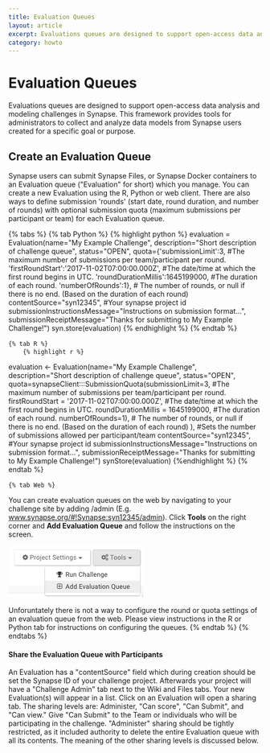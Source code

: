 ```yaml
---
title: Evaluation Queues
layout: article
excerpt: Evaluations queues are designed to support open-access data analysis and modeling challenges in Synapse. 
category: howto
---
```


# Evaluation Queues
Evaluations queues are designed to support open-access data analysis and modeling challenges in Synapse. This framework provides tools for administrators to collect and analyze data models from Synapse users created for a specific goal or purpose.

## Create an Evaluation Queue 

Synapse users can submit Synapse Files, or Synapse Docker containers to an Evaluation queue ("Evaluation" for short) which you manage.  You can create a new Evaluation using the R, Python or web client.  There are also ways to define submission 'rounds' (start date, round duration, and number of rounds) with optional submission quota (maximum submissions per participant or team) for each Evaluation queue.

{% tabs %}
	{% tab Python %}
		{% highlight python %}
evaluation = Evaluation(name="My Example Challenge",
	  					description="Short description of challenge queue",
					    status="OPEN",
					    quota={'submissionLimit':3, #The maximum number of submissions per team/participant per round.
							   'firstRoundStart':'2017-11-02T07:00:00.000Z', #The date/time at which the first round begins in UTC.
							   'roundDurationMillis':1645199000, #The duration of each round.
							   'numberOfRounds':1}, #	The number of rounds, or null if there is no end. (Based on the duration of each round) 
					    contentSource="syn12345", #Your synapse project id
					    submissionInstructionsMessage="Instructions on submission format...",
					    submissionReceiptMessage="Thanks for submitting to My Example Challenge!")
syn.store(evaluation)
		{% endhighlight %}
	{% endtab %}

	{% tab R %}
		{% highlight r %}
evaluation <- Evaluation(name="My Example Challenge",
                  description="Short description of challenge queue",
                  status="OPEN",
                  quota=synapseClient:::SubmissionQuota(submissionLimit=3, #The maximum number of submissions per team/participant per round.
							   firstRoundStart = '2017-11-02T07:00:00.000Z', #The date/time at which the first round begins in UTC.
							   roundDurationMillis = 1645199000, #The duration of each round.
							   numberOfRounds=1), #	The number of rounds, or null if there is no end. (Based on the duration of each round) ), #Sets the number of submissions allowed per participant/team
                  contentSource="syn12345", #Your synapse project id
                  submissionInstructionsMessage="Instructions on submission format...",
                  submissionReceiptMessage="Thanks for submitting to My Example Challenge!")
synStore(evaluation)
		{%endhighlight %}
	{% endtab %}

	{% tab Web %}
You can create evaluation queues on the web by navigating to your challenge site by adding /admin (E.g. www.synapse.org/#!Synapse:syn12345/admin).  Click **Tools** on the right corner and **Add Evaluation Queue** and follow the instructions on the screen.

<img src="/assets/images/create_evaluation_queues.png">

Unforuntately there is not a way to configure the round or quota settings of an evaluation queue from the web. Please view instructions in the R or Python tab for instructions on configuring the queues.
	{% endtab %}
{% endtabs %}


#### Share the Evaluation Queue with Participants

An Evaluation has a "contentSource" field which during creation should be set the Synapse ID of your challenge project.  Afterwards your project will have a "Challenge Admin" tab next to the Wiki and Files tabs.  Your new Evaluation(s) will appear in a list.  Click on an Evaluation will open a sharing tab.  The sharing levels are: Administer, "Can score", "Can Submit", and "Can view."  Give "Can Submit" to the Team or individuals who will be participating in the challenge.
"Administer" sharing should be tightly restricted, as it included authority to delete the entire Evaluation queue with all its contents.  The meaning of the other sharing levels is discussed below.
